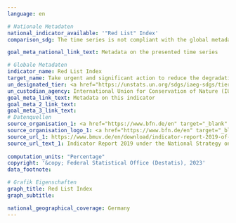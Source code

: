 ```yaml
---
language: en    

# Nationale Metadaten    
national_indicator_available: '"Red List" Index'    
comparison_sdg: The time series is not compliant with the global metadata, but provides additional information.    

goal_meta_national_link_text: Metadata on the presented time series    

# Globale Metadaten    
indicator_name: Red List Index    
target_name: Take urgent and significant action to reduce the degradation of natural habitats, halt the loss of biodiversity and, by 2020, protect and prevent the extinction of threatened species    
un_designated_tier: <a href="https://unstats.un.org/sdgs/iaeg-sdgs/tier-classification/" title="Click here for more information on the UN tier classification."  target="_blank" onclick="return confirm_alert(this);">Tier I</a>    
un_custodian_agency: International Union for Conservation of Nature (IUCN)    
goal_meta_link_text: Metadata on this indicator    
goal_meta_2_link_text:     
goal_meta_3_link_text:         
# Datenquellen
source_organisation_1: <a href="https://www.bfn.de/en" target="_blank" onclick="return confirm_alert('');"> Federal Agency for Nature Conservation </a>
source_organisation_logo_1: <a href="https://www.bfn.de/en" target="_blank" onclick="return confirm_alert('');"><img src="https://g205sdgs.github.io/sdg-indicators/public/OrgImgEn/bfn.png" alt="Logo bfn" style="height:60px; width:148px"/></a>
source_url_1: https://www.bmuv.de/en/download/indicator-report-2019-of-the-federal-government-under-the-national-strategy-on-biological-diversity
source_url_text_1: Indicator Report 2019 under the National Strategy on Biological Diversity
    
computation_units: "Percentage"    
copyright: '&copy; Federal Statistical Office (Destatis), 2023'    
data_footnote:     

# Grafik Eigenschaften    
graph_title: Red List Index
graph_subtitle:     

national_geographical_coverage: Germany    
---
```


<span></span>